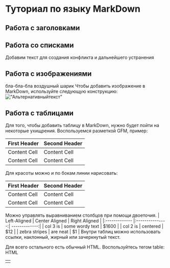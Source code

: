 # Туториал по языку MarkDown

## Работа с заголовками


## Работа со списками

Добавим текст для создания конфликта и дальнейшего устранения

## Работа с изображениями

бла-бла-бла воздушный шарик
Чтобы добавить изображение в MarkDown, используйте следующую конструкцию:
!["Альтернативныйтекст"](https://upload.wikimedia.org/wikipedia/commons/thumb/8/80/140-P1020281_-_Flickr_-_Laurie_Nature_Bee.jpg/1280px-140-P1020281_-_Flickr_-_Laurie_Nature_Bee.jpg)

## Работа с таблицами

Для того, чтобы добавить таблицу в MarkDown, нужно будет пойти на некоторые ухищрения. Воспользуемся разметкой GFM, пример:

First Header | Second Header
------------- | -------------
Content Cell | Content Cell
Content Cell | Content Cell
Для красоты можно и по бокам линии нарисовать:

| First Header | Second Header |
| ------------- | ------------- |
| Content Cell | Content Cell |
| Content Cell | Content Cell |
Можно управлять выравниванием столбцов при помощи
двоеточия.
| Left-Aligned | Center Aligned | Right Aligned |
|:------------- |:---------------:| -------------:|
| col 3 is | some wordy text | $1600 |
| col 2 is | centered | $12 |
| zebra stripes | are neat | $1 |
Внутри таблиц можно использовать ссылки, наклонный,
жирный или зачеркнутый текст.


Для всего остального есть обычный HTML. Воспользуйтесь тегом table:
HTML 
<table><td><tr></tr></td></table>